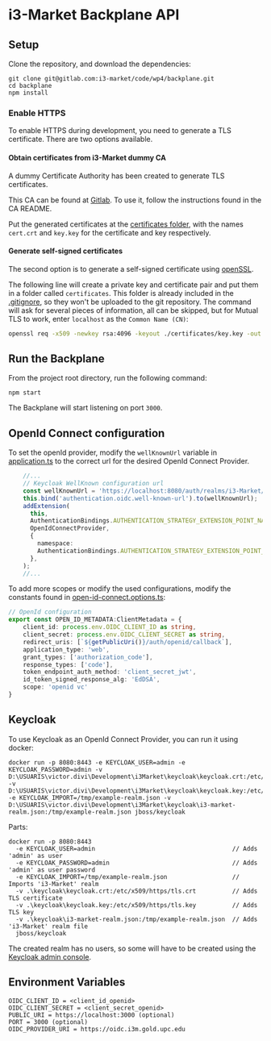 # i3-Market Backplane API

## Setup

Clone the repository, and download the dependencies:

```shell script
git clone git@gitlab.com:i3-market/code/wp4/backplane.git
cd backplane
npm install
```

### Enable HTTPS

To enable HTTPS during development, you need to generate a TLS certificate. There are two options available.

#### Obtain certificates from i3-Market dummy CA

A dummy Certificate Authority has been created to generate TLS certificates.

This CA can be found at [Gitlab](https://gitlab.com/i3-market/code/wp4/certificate-authority). 
To use it, follow the instructions found in the CA README.

Put the generated certificates at the [certificates folder](./certificates), 
with the names `cert.crt` and `key.key` for the certificate and key respectively.

#### Generate self-signed certificates

The second option is to generate a self-signed certificate using [openSSL](https://www.openssl.org/).

The following line will create a private key and certificate pair and put them in a folder called `certificates`. 
This folder is already included in the [.gitignore](.gitignore), so they won't be uploaded to the git repository.
The command will ask for several pieces of information, all can be skipped, but for Mutual TLS to work, 
enter `localhost` as the `Common Name (CN)`:

```bash
openssl req -x509 -newkey rsa:4096 -keyout ./certificates/key.key -out ./certificates/cert.crt
```


## Run the Backplane

From the project root directory, run the following command:
```shell script
npm start
```

The Backplane will start listening on port `3000`.


## OpenId Connect configuration

To set the openId provider, modify the `wellKnownUrl` variable in [application.ts](./src/application.ts) to the correct url for the desired OpenId Connect Provider.

```typescript
    //...
    // Keycloak WellKnown configuration url
    const wellKnownUrl = 'https://localhost:8080/auth/realms/i3-Market/.well-known/openid-configuration'; //<--This variable
    this.bind('authentication.oidc.well-known-url').to(wellKnownUrl);
    addExtension(
      this,
      AuthenticationBindings.AUTHENTICATION_STRATEGY_EXTENSION_POINT_NAME,
      OpenIdConnectProvider,
      {
        namespace:
        AuthenticationBindings.AUTHENTICATION_STRATEGY_EXTENSION_POINT_NAME,
      },
    );
    //...
```

To add more scopes or modify the used configurations, modify the constants found in [open-id-connect.options.ts](./src/auth/open-id-connect.options.ts):
```typescript
// OpenId configuration
export const OPEN_ID_METADATA:ClientMetadata = {
    client_id: process.env.OIDC_CLIENT_ID as string,
    client_secret: process.env.OIDC_CLIENT_SECRET as string,
    redirect_uris: [`${getPublicUri()}/auth/openid/callback`],
    application_type: 'web',
    grant_types: ['authorization_code'],
    response_types: ['code'],
    token_endpoint_auth_method: 'client_secret_jwt',
    id_token_signed_response_alg: 'EdDSA',
    scope: 'openid vc'
}
```


## Keycloak

To use Keycloak as an OpenId Connect Provider, you can run it using docker:
```shell script
docker run -p 8080:8443 -e KEYCLOAK_USER=admin -e KEYCLOAK_PASSWORD=admin -v D:\USUARIS\victor.divi\Development\i3Market\keycloak\keycloak.crt:/etc/x509/https/tls.crt -v D:\USUARIS\victor.divi\Development\i3Market\keycloak\keycloak.key:/etc/x509/https/tls.key -e KEYCLOAK_IMPORT=/tmp/example-realm.json -v D:\USUARIS\victor.divi\Development\i3Market\keycloak\i3-market-realm.json:/tmp/example-realm.json jboss/keycloak
```
Parts:
```shell script
docker run -p 8080:8443 
  -e KEYCLOAK_USER=admin                                      // Adds 'admin' as user
  -e KEYCLOAK_PASSWORD=admin                                  // Adds 'admin' as user password
  -e KEYCLOAK_IMPORT=/tmp/example-realm.json                  // Imports 'i3-Market' realm
  -v .\keycloak\keycloak.crt:/etc/x509/https/tls.crt          // Adds TLS certificate
  -v .\keycloak\keycloak.key:/etc/x509/https/tls.key          // Adds TLS key
  -v .\keycloak\i3-market-realm.json:/tmp/example-realm.json  // Adds 'i3-Market' realm file
  jboss/keycloak    
```

The created realm has no users, so some will have to be created using the [Keycloak admin console](https://localhost:8080/auth/admin/master/console).


## Environment Variables
```shell
OIDC_CLIENT_ID = <client_id_openid>
OIDC_CLIENT_SECRET = <client_secret_openid>
PUBLIC_URI = https://localhost:3000 (optional)
PORT = 3000 (optional)
OIDC_PROVIDER_URI = https://oidc.i3m.gold.upc.edu
```
